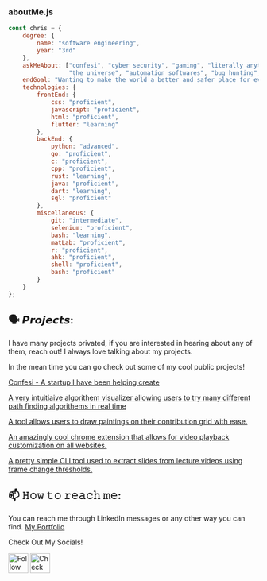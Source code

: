 
### aboutMe.js

```javascript
const chris = {
    degree: {
        name: "software engineering",
        year: "3rd"
    },
    askMeAbout: ["confesi", "cyber security", "gaming", "literally anything",
                 "the universe", "automation softwares", "bug hunting", "cool tech", "desmos"],
    endGoal: "Wanting to make the world a better and safer place for everyone",
    technologies: {
        frontEnd: {
            css: "proficient",
            javascript: "proficient",
            html: "proficient",
            flutter: "learning"
        },
        backEnd: {
            python: "advanced",
            go: "proficient",
            c: "proficient",
            cpp: "proficient",
            rust: "learning",
            java: "proficient",
            dart: "learning",
            sql: "proficient"
        },
        miscellaneous: {
            git: "intermediate",
            selenium: "proficient",
            bash: "learning",
            matLab: "proficient",
            r: "proficient",
            ahk: "proficient",
            shell: "proficient",
            bash: "proficient"
        }
    }
};
```
## 🗣️ 𝙋𝙧𝙤𝙟𝙚𝙘𝙩𝙨:
I have many projects privated, if you are interested in hearing about any of them, reach out!
I always love talking about my projects.

In the mean time you can go check out some of my cool public projects! 

[Confesi - A startup I have been helping create](https://confesi.com)

[A very intuitiaive algorithem visualizer allowing users to try many different path finding algorithems in real time](https://github.com/mattrltrent/algorithm_visualizer)

[A tool allows users to draw paintings on their contribution grid with ease.](https://github.com/TalentedB/GitHub-Painter)

[An amazingly cool chrome extension that allows for video playback customization on all websites.](https://github.com/TalentedB/Youtube-Plus)

[A pretty simple CLI tool used to extract slides from lecture videos using frame change thresholds.](https://github.com/TalentedB/Slideshow-Extractor)

## 📫 𝙷𝚘𝚠 𝚝𝚘 𝚛𝚎𝚊𝚌𝚑 𝚖𝚎:
You can reach me through LinkedIn messages or any other way you can find.
[My Portfolio](https://chrishuk.dev)

Check Out My Socials!

[<img src="https://cdn-icons-png.flaticon.com/512/174/174857.png" height="40em" align="center" alt="Follow Talent on LinkedIn" title="Follow Talent on LinkedIn"/>](https://www.linkedin.com/in/christopher-huk)
[<img src="https://upload.wikimedia.org/wikipedia/commons/8/8e/LeetCode_Logo_1.png" height="40em" align="center" alt="Check out Talent's LeetCode" title="Check out Talent's LeetCode"/>](https://leetcode.com/TalentedB)




